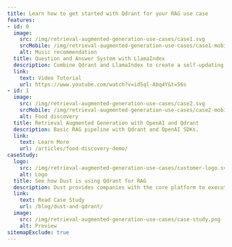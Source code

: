 ```yaml
---
title: Learn how to get started with Qdrant for your RAG use case
features:
- id: 0
  image:
    src: /img/retrieval-augmented-generation-use-cases/case1.svg
    srcMobile: /img/retrieval-augmented-generation-use-cases/case1-mobile.svg
    alt: Music recommendation
  title: Question and Answer System with LlamaIndex
  description: Combine Qdrant and LlamaIndex to create a self-updating Q&A system.
  link:
    text: Video Tutorial
    url: https://www.youtube.com/watch?v=id5ql-Abq4Y&t=56s
- id: 1
  image:
    src: /img/retrieval-augmented-generation-use-cases/case2.svg
    srcMobile: /img/retrieval-augmented-generation-use-cases/case2-mobile.svg
    alt: Food discovery
  title: Retrieval Augmented Generation with OpenAI and Qdrant
  description: Basic RAG pipeline with Qdrant and OpenAI SDKs.
  link:
    text: Learn More
    url: /articles/food-discovery-demo/
caseStudy:
  logo:
    src: /img/retrieval-augmented-generation-use-cases/customer-logo.svg
    alt: Logo
  title: See how Dust is using Qdrant for RAG
  description: Dust provides companies with the core platform to execute on their GenAI bet for their teams by deploying LLMs across the organization and providing context aware AI assistants through RAG.
  link:
    text: Read Case Study
    url: /blog/dust-and-qdrant/
  image:
    src: /img/retrieval-augmented-generation-use-cases/case-study.png
    alt: Preview
sitemapExclude: true
---
```


